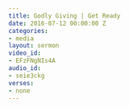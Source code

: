 ```yaml
---
title: Godly Giving | Get Ready
date: 2016-07-12 00:00:00 Z
categories:
- media
layout: sermon
video_id:
- EFzFNgNIs4A
audio_id:
- seie3ckg
verses:
- none
---
```


